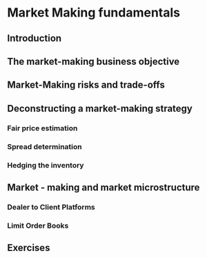# Market Making fundamentals

## Introduction

## The market-making business objective

## Market-Making risks and trade-offs

## Deconstructing a market-making strategy

### Fair price estimation

### Spread determination

### Hedging the inventory

## Market - making and market microstructure

### Dealer to Client Platforms

### Limit Order Books

## Exercises
